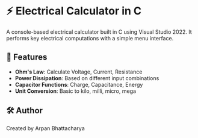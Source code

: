 # ⚡ Electrical Calculator in C

A console-based electrical calculator built in C using Visual Studio 2022. It performs key electrical computations with a simple menu interface.

## 🔧 Features

- **Ohm's Law**: Calculate Voltage, Current, Resistance  
- **Power Dissipation**: Based on different input combinations  
- **Capacitor Functions**: Charge, Capacitance, Energy  
- **Unit Conversion**: Basic to kilo, milli, micro, mega  

## 🛠️ Author
Created by Arpan Bhattacharya
